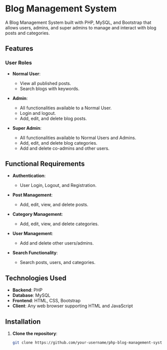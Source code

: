# Blog Management System

A Blog Management System built with PHP, MySQL, and Bootstrap that allows users, admins, and super admins to manage and interact with blog posts and categories.

## Features

### User Roles

- **Normal User**: 
  - View all published posts.
  - Search blogs with keywords.
  
- **Admin**:
  - All functionalities available to a Normal User.
  - Login and logout.
  - Add, edit, and delete blog posts.
  
- **Super Admin**:
  - All functionalities available to Normal Users and Admins.
  - Add, edit, and delete blog categories.
  - Add and delete co-admins and other users.

## Functional Requirements

- **Authentication**: 
  - User Login, Logout, and Registration.
  
- **Post Management**:
  - Add, edit, view, and delete posts.
  
- **Category Management**:
  - Add, edit, view, and delete categories.
  
- **User Management**:
  - Add and delete other users/admins.
  
- **Search Functionality**:
  - Search posts, users, and categories.

## Technologies Used

- **Backend**: PHP
- **Database**: MySQL
- **Frontend**: HTML, CSS, Bootstrap
- **Client**: Any web browser supporting HTML and JavaScript

## Installation

1. **Clone the repository**:
   ```bash
   git clone https://github.com/your-username/php-blog-management-system.git
